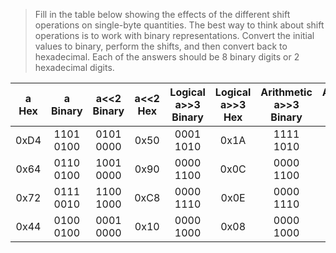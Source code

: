 > Fill in the table below showing the effects of the different shift operations
on single-byte quantities. The best way to think about shift operations is to
work with binary representations. Convert the initial values to binary, perform
the shifts, and then convert back to hexadecimal. Each of the answers should be
8 binary digits or 2 hexadecimal digits.

| a<br>Hex | a<br>Binary | a<<2<br>Binary | a<<2<br>Hex | Logical a>>3<br>Binary | Logical a>>3<br>Hex | Arithmetic a>>3<br>Binary | Arithmetic a>>3<br>Hex |
|:--------:|:-----------:|:--------------:|:-----------:|:----------------------:|:-------------------:|:-------------------------:|:----------------------:|
|     0xD4 |   1101 0100 |      0101 0000 |        0x50 |              0001 1010 |                0x1A |                 1111 1010 |                   0xFA |
|     0x64 |   0110 0100 |      1001 0000 |        0x90 |              0000 1100 |                0x0C |                 0000 1100 |                   0x0C |
|     0x72 |   0111 0010 |      1100 1000 |        0xC8 |              0000 1110 |                0x0E |                 0000 1110 |                   0x0E |
|     0x44 |   0100 0100 |      0001 0000 |        0x10 |              0000 1000 |                0x08 |                 0000 1000 |                   0x08 |
